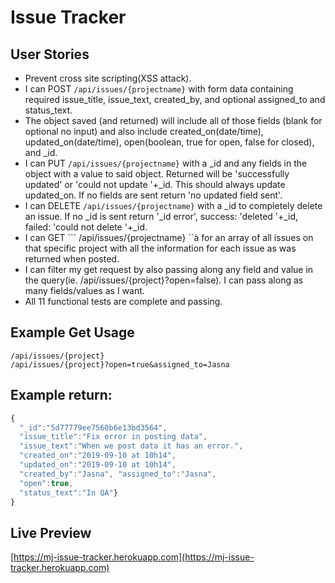 # Issue Tracker

## User Stories

- Prevent cross site scripting(XSS attack).
- I can POST ``` /api/issues/{projectname} ``` with form data containing required issue_title, issue_text, created_by, and optional assigned_to and status_text.
- The object saved (and returned) will include all of those fields (blank for optional no input) and also include created_on(date/time), updated_on(date/time), open(boolean, true for open, false for closed), and _id.
- I can PUT ``` /api/issues/{projectname} ``` with a _id and any fields in the object with a value to said object. Returned will be 'successfully updated' or 'could not update '+_id. This should always update updated_on. If no fields are sent return 'no updated field sent'.
- I can DELETE ``` /api/issues/{projectname} ``` with a _id to completely delete an issue. If no _id is sent return '_id error', success: 'deleted '+_id, failed: 'could not delete '+_id.
- I can GET ``` /api/issues/{projectname} ``à for an array of all issues on that specific project with all the information for each issue as was returned when posted.
- I can filter my get request by also passing along any field and value in the query(ie. /api/issues/{project}?open=false). I can pass along as many fields/values as I want.
- All 11 functional tests are complete and passing.

## Example Get Usage

```
/api/issues/{project}
/api/issues/{project}?open=true&assigned_to=Jasna
```

## Example return:

```javascript
{ 
  "_id":"5d77779ee7560b6e13bd3564",
  "issue_title":"Fix error in posting data",
  "issue_text":"When we post data it has an error.",
  "created_on":"2019-09-10 at 10h14",
  "updated_on":"2019-09-10 at 10h14",
  "created_by":"Jasna", "assigned_to":"Jasna",
  "open":true,
  "status_text":"In QA"}
}
```

## Live Preview

[https://mj-issue-tracker.herokuapp.com](https://mj-issue-tracker.herokuapp.com)
